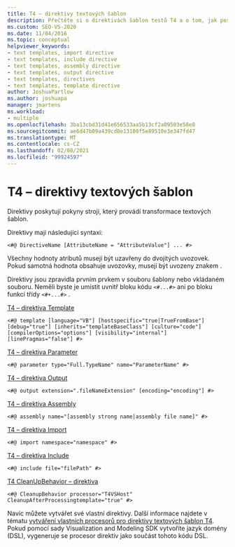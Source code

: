 ```yaml
---
title: T4 – direktivy textových šablon
description: Přečtěte si o direktivách šablon testů T4 a o tom, jak poskytují pokyny pro modul transformace textových šablon.
ms.custom: SEO-VS-2020
ms.date: 11/04/2016
ms.topic: conceptual
helpviewer_keywords:
- text templates, import directive
- text templates, include directive
- text templates, assembly directive
- text templates, output directive
- text templates, directives
- text templates, template directive
author: JoshuaPartlow
ms.author: joshuapa
manager: jmartens
ms.workload:
- multiple
ms.openlocfilehash: 3ba13cbd31d41e656533aa5b13cf2a09503e58e8
ms.sourcegitcommit: ae6d47b09a439cd0e13180f5e89510e3e347fd47
ms.translationtype: MT
ms.contentlocale: cs-CZ
ms.lasthandoff: 02/08/2021
ms.locfileid: "99924597"
---
```

# <a name="t4-text-template-directives"></a>T4 – direktivy textových šablon

Direktivy poskytují pokyny stroji, který provádí transformace textových šablon.

Direktivy mají následující syntaxi:

```
<#@ DirectiveName [AttributeName = "AttributeValue"] ... #>
```

Všechny hodnoty atributů musejí být uzavřeny do dvojitých uvozovek. Pokud samotná hodnota obsahuje uvozovky, musejí být uvozeny znakem \.

Direktivy jsou zpravidla prvním prvkem v souboru šablony nebo vkládaném souboru. Neměli byste je umístit uvnitř bloku kódu `<#...#>` ani po bloku funkcí třídy `<#+...#>` .

[T4 – direktiva Template](../modeling/t4-template-directive.md)

```
<#@ template [language="VB"] [hostspecific="true|TrueFromBase"] [debug="true"] [inherits="templateBaseClass"] [culture="code"] [compilerOptions="options"] [visibility="internal"] [linePragmas="false"] #>
```

[T4 – direktiva Parameter](../modeling/t4-parameter-directive.md)

```
<#@ parameter type="Full.TypeName" name="ParameterName" #>
```

[T4 – direktiva Output](../modeling/t4-output-directive.md)

```
<#@ output extension=".fileNameExtension" [encoding="encoding"] #>
```

[T4 – direktiva Assembly](../modeling/t4-assembly-directive.md)

```
<#@ assembly name="[assembly strong name|assembly file name]" #>
```

[T4 – direktiva Import](../modeling/t4-import-directive.md)

```
<#@ import namespace="namespace" #>
```

[T4 – direktiva Include](../modeling/t4-include-directive.md)

```
<#@ include file="filePath" #>
```

[T4 CleanUpBehavior – direktiva](../modeling/t4-cleanupbehavior-directive.md)

```
<#@ CleanupBehavior processor="T4VSHost" CleanupAfterProcessingtemplate="true" #>
```

Navíc můžete vytvářet své vlastní direktivy. Další informace najdete v tématu [vytváření vlastních procesorů pro direktivy textových šablon T4](../modeling/creating-custom-t4-text-template-directive-processors.md). Pokud pomocí sady Visualization and Modeling SDK vytvoříte jazyk domény (DSL), vygeneruje se procesor direktiv jako součást tohoto kódu DSL.
